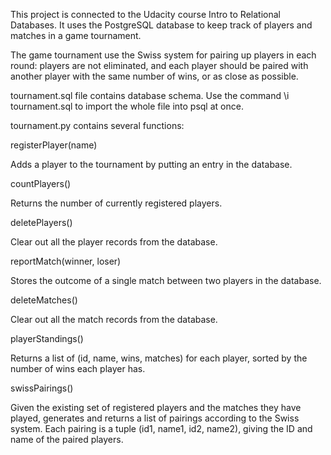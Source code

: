 This project is connected to the Udacity course Intro to Relational Databases.
It uses the PostgreSQL database to keep track of players and matches in a game
tournament.

The game tournament use the Swiss system for pairing up players in
each round:
players are not eliminated, and each player should be paired with another player
 with the same number of wins, or as close as possible.

tournament.sql file contains database schema.
Use the command \i tournament.sql to import the whole file into psql at once.

tournament.py contains several functions:

registerPlayer(name)

Adds a player to the tournament by putting an entry in the database.

countPlayers()

Returns the number of currently registered players.

deletePlayers()

Clear out all the player records from the database.

reportMatch(winner, loser)

Stores the outcome of a single match between two players in the database.

deleteMatches()

Clear out all the match records from the database.

playerStandings()

Returns a list of (id, name, wins, matches) for each player, sorted by the number of wins each player has.

swissPairings()

Given the existing set of registered players and the matches they have played, generates and returns a list of pairings according to the Swiss system. Each pairing is a tuple (id1, name1, id2, name2), giving the ID and name of the paired players.
